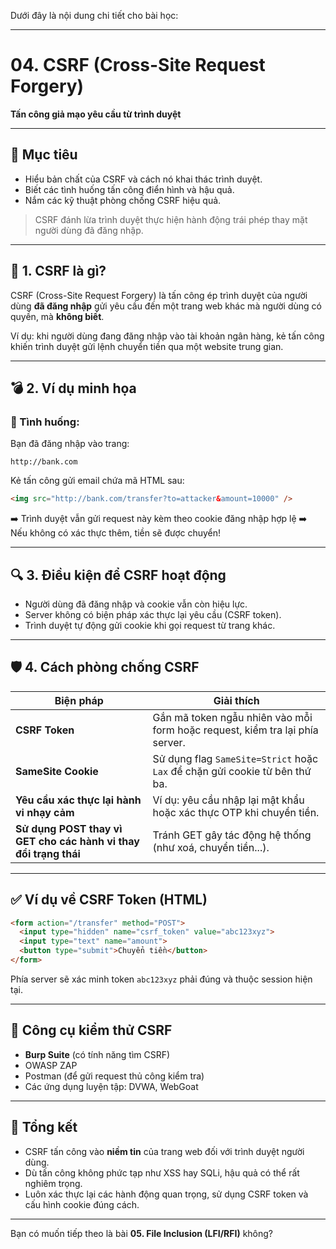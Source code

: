 Dưới đây là nội dung chi tiết cho bài học:

---

# 04. CSRF (Cross-Site Request Forgery)

**Tấn công giả mạo yêu cầu từ trình duyệt**

---

## 🎯 Mục tiêu

* Hiểu bản chất của CSRF và cách nó khai thác trình duyệt.
* Biết các tình huống tấn công điển hình và hậu quả.
* Nắm các kỹ thuật phòng chống CSRF hiệu quả.

> CSRF đánh lừa trình duyệt thực hiện hành động trái phép thay mặt người dùng đã đăng nhập.

---

## 📌 1. CSRF là gì?

CSRF (Cross-Site Request Forgery) là tấn công ép trình duyệt của người dùng **đã đăng nhập** gửi yêu cầu đến một trang web khác mà người dùng có quyền, mà **không biết**.

Ví dụ: khi người dùng đang đăng nhập vào tài khoản ngân hàng, kẻ tấn công khiến trình duyệt gửi lệnh chuyển tiền qua một website trung gian.

---

## 💣 2. Ví dụ minh họa

### 🔹 Tình huống:

Bạn đã đăng nhập vào trang:

```
http://bank.com
```

Kẻ tấn công gửi email chứa mã HTML sau:

```html
<img src="http://bank.com/transfer?to=attacker&amount=10000" />
```

➡️ Trình duyệt vẫn gửi request này kèm theo cookie đăng nhập hợp lệ
➡️ Nếu không có xác thực thêm, tiền sẽ được chuyển!

---

## 🔍 3. Điều kiện để CSRF hoạt động

* Người dùng đã đăng nhập và cookie vẫn còn hiệu lực.
* Server không có biện pháp xác thực lại yêu cầu (CSRF token).
* Trình duyệt tự động gửi cookie khi gọi request từ trang khác.

---

## 🛡 4. Cách phòng chống CSRF

| Biện pháp                                                        | Giải thích                                                                   |
| ---------------------------------------------------------------- | ---------------------------------------------------------------------------- |
| **CSRF Token**                                                   | Gắn mã token ngẫu nhiên vào mỗi form hoặc request, kiểm tra lại phía server. |
| **SameSite Cookie**                                              | Sử dụng flag `SameSite=Strict` hoặc `Lax` để chặn gửi cookie từ bên thứ ba.  |
| **Yêu cầu xác thực lại hành vi nhạy cảm**                        | Ví dụ: yêu cầu nhập lại mật khẩu hoặc xác thực OTP khi chuyển tiền.          |
| **Sử dụng POST thay vì GET cho các hành vi thay đổi trạng thái** | Tránh GET gây tác động hệ thống (như xoá, chuyển tiền...).                   |

---

## ✅ Ví dụ về CSRF Token (HTML)

```html
<form action="/transfer" method="POST">
  <input type="hidden" name="csrf_token" value="abc123xyz">
  <input type="text" name="amount">
  <button type="submit">Chuyển tiền</button>
</form>
```

Phía server sẽ xác minh token `abc123xyz` phải đúng và thuộc session hiện tại.

---

## 🔧 Công cụ kiểm thử CSRF

* **Burp Suite** (có tính năng tìm CSRF)
* OWASP ZAP
* Postman (để gửi request thủ công kiểm tra)
* Các ứng dụng luyện tập: DVWA, WebGoat

---

## 🧠 Tổng kết

* CSRF tấn công vào **niềm tin** của trang web đối với trình duyệt người dùng.
* Dù tấn công không phức tạp như XSS hay SQLi, hậu quả có thể rất nghiêm trọng.
* Luôn xác thực lại các hành động quan trọng, sử dụng CSRF token và cấu hình cookie đúng cách.

---

Bạn có muốn tiếp theo là bài **05. File Inclusion (LFI/RFI)** không?
